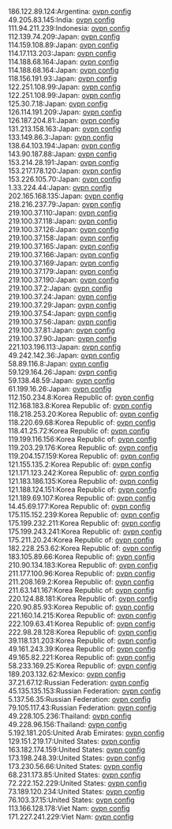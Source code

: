 186.122.89.124:Argentina: [ovpn config](vpn/186_122_89_124.ovpn)  
49.205.83.145:India: [ovpn config](vpn/49_205_83_145.ovpn)  
111.94.211.239:Indonesia: [ovpn config](vpn/111_94_211_239.ovpn)  
112.139.74.209:Japan: [ovpn config](vpn/112_139_74_209.ovpn)  
114.159.108.89:Japan: [ovpn config](vpn/114_159_108_89.ovpn)  
114.17.113.203:Japan: [ovpn config](vpn/114_17_113_203.ovpn)  
114.188.68.164:Japan: [ovpn config](vpn/114_188_68_164.ovpn)  
114.188.68.164:Japan: [ovpn config](vpn/114_188_68_164.ovpn)  
118.156.191.93:Japan: [ovpn config](vpn/118_156_191_93.ovpn)  
122.251.108.99:Japan: [ovpn config](vpn/122_251_108_99.ovpn)  
122.251.108.99:Japan: [ovpn config](vpn/122_251_108_99.ovpn)  
125.30.7.18:Japan: [ovpn config](vpn/125_30_7_18.ovpn)  
126.114.191.209:Japan: [ovpn config](vpn/126_114_191_209.ovpn)  
126.187.204.81:Japan: [ovpn config](vpn/126_187_204_81.ovpn)  
131.213.158.163:Japan: [ovpn config](vpn/131_213_158_163.ovpn)  
133.149.86.3:Japan: [ovpn config](vpn/133_149_86_3.ovpn)  
138.64.103.194:Japan: [ovpn config](vpn/138_64_103_194.ovpn)  
143.90.187.88:Japan: [ovpn config](vpn/143_90_187_88.ovpn)  
153.214.28.191:Japan: [ovpn config](vpn/153_214_28_191.ovpn)  
153.217.178.120:Japan: [ovpn config](vpn/153_217_178_120.ovpn)  
153.226.105.70:Japan: [ovpn config](vpn/153_226_105_70.ovpn)  
1.33.224.44:Japan: [ovpn config](vpn/1_33_224_44.ovpn)  
202.165.168.135:Japan: [ovpn config](vpn/202_165_168_135.ovpn)  
218.216.237.79:Japan: [ovpn config](vpn/218_216_237_79.ovpn)  
219.100.37.110:Japan: [ovpn config](vpn/219_100_37_110.ovpn)  
219.100.37.118:Japan: [ovpn config](vpn/219_100_37_118.ovpn)  
219.100.37.126:Japan: [ovpn config](vpn/219_100_37_126.ovpn)  
219.100.37.158:Japan: [ovpn config](vpn/219_100_37_158.ovpn)  
219.100.37.165:Japan: [ovpn config](vpn/219_100_37_165.ovpn)  
219.100.37.166:Japan: [ovpn config](vpn/219_100_37_166.ovpn)  
219.100.37.169:Japan: [ovpn config](vpn/219_100_37_169.ovpn)  
219.100.37.179:Japan: [ovpn config](vpn/219_100_37_179.ovpn)  
219.100.37.190:Japan: [ovpn config](vpn/219_100_37_190.ovpn)  
219.100.37.2:Japan: [ovpn config](vpn/219_100_37_2.ovpn)  
219.100.37.24:Japan: [ovpn config](vpn/219_100_37_24.ovpn)  
219.100.37.29:Japan: [ovpn config](vpn/219_100_37_29.ovpn)  
219.100.37.54:Japan: [ovpn config](vpn/219_100_37_54.ovpn)  
219.100.37.56:Japan: [ovpn config](vpn/219_100_37_56.ovpn)  
219.100.37.81:Japan: [ovpn config](vpn/219_100_37_81.ovpn)  
219.100.37.90:Japan: [ovpn config](vpn/219_100_37_90.ovpn)  
221.103.196.113:Japan: [ovpn config](vpn/221_103_196_113.ovpn)  
49.242.142.36:Japan: [ovpn config](vpn/49_242_142_36.ovpn)  
58.89.116.8:Japan: [ovpn config](vpn/58_89_116_8.ovpn)  
59.129.164.26:Japan: [ovpn config](vpn/59_129_164_26.ovpn)  
59.138.48.59:Japan: [ovpn config](vpn/59_138_48_59.ovpn)  
61.199.16.26:Japan: [ovpn config](vpn/61_199_16_26.ovpn)  
112.150.234.8:Korea Republic of: [ovpn config](vpn/112_150_234_8.ovpn)  
112.168.183.8:Korea Republic of: [ovpn config](vpn/112_168_183_8.ovpn)  
118.218.253.20:Korea Republic of: [ovpn config](vpn/118_218_253_20.ovpn)  
118.220.69.68:Korea Republic of: [ovpn config](vpn/118_220_69_68.ovpn)  
118.41.25.72:Korea Republic of: [ovpn config](vpn/118_41_25_72.ovpn)  
119.199.116.156:Korea Republic of: [ovpn config](vpn/119_199_116_156.ovpn)  
119.203.29.176:Korea Republic of: [ovpn config](vpn/119_203_29_176.ovpn)  
119.204.157.159:Korea Republic of: [ovpn config](vpn/119_204_157_159.ovpn)  
121.155.135.2:Korea Republic of: [ovpn config](vpn/121_155_135_2.ovpn)  
121.171.123.242:Korea Republic of: [ovpn config](vpn/121_171_123_242.ovpn)  
121.183.186.135:Korea Republic of: [ovpn config](vpn/121_183_186_135.ovpn)  
121.188.124.151:Korea Republic of: [ovpn config](vpn/121_188_124_151.ovpn)  
121.189.69.107:Korea Republic of: [ovpn config](vpn/121_189_69_107.ovpn)  
14.45.69.177:Korea Republic of: [ovpn config](vpn/14_45_69_177.ovpn)  
175.115.152.239:Korea Republic of: [ovpn config](vpn/175_115_152_239.ovpn)  
175.199.232.211:Korea Republic of: [ovpn config](vpn/175_199_232_211.ovpn)  
175.199.243.241:Korea Republic of: [ovpn config](vpn/175_199_243_241.ovpn)  
175.211.20.24:Korea Republic of: [ovpn config](vpn/175_211_20_24.ovpn)  
182.228.253.62:Korea Republic of: [ovpn config](vpn/182_228_253_62.ovpn)  
183.105.89.66:Korea Republic of: [ovpn config](vpn/183_105_89_66.ovpn)  
210.90.134.183:Korea Republic of: [ovpn config](vpn/210_90_134_183.ovpn)  
211.177.100.96:Korea Republic of: [ovpn config](vpn/211_177_100_96.ovpn)  
211.208.169.2:Korea Republic of: [ovpn config](vpn/211_208_169_2.ovpn)  
211.63.141.167:Korea Republic of: [ovpn config](vpn/211_63_141_167.ovpn)  
220.124.88.181:Korea Republic of: [ovpn config](vpn/220_124_88_181.ovpn)  
220.90.85.93:Korea Republic of: [ovpn config](vpn/220_90_85_93.ovpn)  
221.160.14.215:Korea Republic of: [ovpn config](vpn/221_160_14_215.ovpn)  
222.109.63.41:Korea Republic of: [ovpn config](vpn/222_109_63_41.ovpn)  
222.98.28.128:Korea Republic of: [ovpn config](vpn/222_98_28_128.ovpn)  
39.118.131.203:Korea Republic of: [ovpn config](vpn/39_118_131_203.ovpn)  
49.161.243.39:Korea Republic of: [ovpn config](vpn/49_161_243_39.ovpn)  
49.165.82.221:Korea Republic of: [ovpn config](vpn/49_165_82_221.ovpn)  
58.233.169.25:Korea Republic of: [ovpn config](vpn/58_233_169_25.ovpn)  
189.203.132.62:Mexico: [ovpn config](vpn/189_203_132_62.ovpn)  
37.21.67.12:Russian Federation: [ovpn config](vpn/37_21_67_12.ovpn)  
45.135.135.153:Russian Federation: [ovpn config](vpn/45_135_135_153.ovpn)  
5.137.56.35:Russian Federation: [ovpn config](vpn/5_137_56_35.ovpn)  
79.105.117.43:Russian Federation: [ovpn config](vpn/79_105_117_43.ovpn)  
49.228.105.236:Thailand: [ovpn config](vpn/49_228_105_236.ovpn)  
49.228.96.156:Thailand: [ovpn config](vpn/49_228_96_156.ovpn)  
5.192.181.205:United Arab Emirates: [ovpn config](vpn/5_192_181_205.ovpn)  
129.151.219.17:United States: [ovpn config](vpn/129_151_219_17.ovpn)  
163.182.174.159:United States: [ovpn config](vpn/163_182_174_159.ovpn)  
173.198.248.39:United States: [ovpn config](vpn/173_198_248_39.ovpn)  
173.230.56.66:United States: [ovpn config](vpn/173_230_56_66.ovpn)  
68.231.173.85:United States: [ovpn config](vpn/68_231_173_85.ovpn)  
72.222.152.229:United States: [ovpn config](vpn/72_222_152_229.ovpn)  
73.189.120.234:United States: [ovpn config](vpn/73_189_120_234.ovpn)  
76.103.37.15:United States: [ovpn config](vpn/76_103_37_15.ovpn)  
113.166.128.178:Viet Nam: [ovpn config](vpn/113_166_128_178.ovpn)  
171.227.241.229:Viet Nam: [ovpn config](vpn/171_227_241_229.ovpn)  
